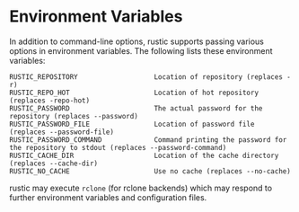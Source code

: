 # Environment Variables

In addition to command-line options, rustic supports passing various options in
environment variables. The following lists these environment variables:

```console
RUSTIC_REPOSITORY                   Location of repository (replaces -r)
RUSTIC_REPO_HOT                     Location of hot repository (replaces -repo-hot)
RUSTIC_PASSWORD                     The actual password for the repository (replaces --password)
RUSTIC_PASSWORD_FILE                Location of password file (replaces --password-file)
RUSTIC_PASSWORD_COMMAND             Command printing the password for the repository to stdout (replaces --password-command)
RUSTIC_CACHE_DIR                    Location of the cache directory (replaces --cache-dir)
RUSTIC_NO_CACHE                     Use no cache (replaces --no-cache)
```

rustic may execute `rclone` (for rclone backends) which may respond to further
environment variables and configuration files.

